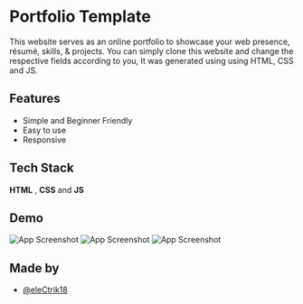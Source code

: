 
# Portfolio Template

This website serves as an online portfolio to showcase your web presence, résumé, skills, &  projects. You can simply clone this website and change the respective fields according to you, 
It was generated using using HTML, CSS and JS.


## Features

- Simple and Beginner Friendly
- Easy to use
- Responsive


  
## Tech Stack

**HTML** , **CSS** and **JS**



  
## Demo

![App Screenshot](https://user-images.githubusercontent.com/54989039/123522006-fd3edc00-d6d7-11eb-8877-eb6ce3b5f041.PNG)
![App Screenshot](https://user-images.githubusercontent.com/54989039/123522009-016af980-d6d8-11eb-9d4e-b9d82ea289e7.PNG)
![App Screenshot](https://user-images.githubusercontent.com/54989039/123522024-19427d80-d6d8-11eb-98c8-3f7760e4591d.PNG)

  
## Made by

- [@eleCtrik18](https://www.github.com/elecTrik18)

  
